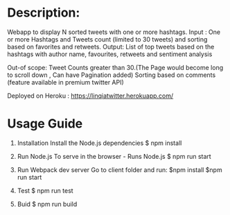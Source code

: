 
Description:  
============
Webapp to display N sorted tweets with one or more hashtags.
Input :  One or more Hashtags and Tweets count (limited to  30 tweets) and sorting based on favorites and retweets.
Output: List of top tweets based on the hashtags with author name, favourites, retweets and sentiment analysis 


Out-of scope:
Tweet Counts greater than 30.(The Page would become long to scroll down , Can have Pagination added)
Sorting based on comments (feature available in premium twitter API)


Deployed on Heroku : https://linqiatwitter.herokuapp.com/


Usage Guide
============

1) Installation
Install the Node.js dependencies
$ npm install


2) Run Node.js
To serve in the browser - Runs Node.js
$ npm run start


3) Run Webpack dev server
Go to client folder and run:
 $npm install
$npm run start


4) Test
$ npm run test


5) Buid
$ npm run build



